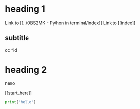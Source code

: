 # heading 1
Link to [[../OBS2MK - Python in terminal/index]]
Link to [[index]]


## subtitle
cc ^id

# heading 2
hello

[[start_here]]

```py
print("hello")
```